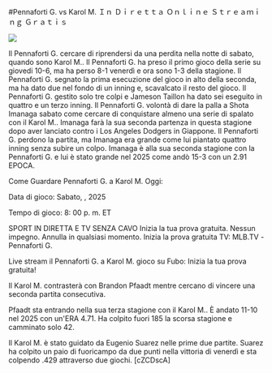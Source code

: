 #Pennaforti G. vs Karol M. Ｉｎ Ｄｉｒｅｔｔａ Ｏｎｌｉｎｅ Ｓｔｒｅａｍｉｎｇ Ｇｒａｔｉｓ  
  
  
[![](https://i.imgur.com/qSNzIqt.png)](https://movie.rssnews.media/gtIcOYkaT.php)  
  
Il Pennaforti G. cercare di riprendersi da una perdita nella notte di sabato, quando sono Karol M.. Il Pennaforti G. ha preso il primo gioco della serie su giovedi 10-6, ma ha perso 8-1 venerdì e ora sono 1-3 della stagione. Il Pennaforti G. segnato la prima esecuzione del gioco in alto della seconda, ma ha dato due nel fondo di un inning e, scavalcato il resto del gioco. Il Pennaforti G. gestito solo tre colpi e Jameson Taillon ha dato sei eseguito in quattro e un terzo inning. Il Pennaforti G. volontà di dare la palla a Shota Imanaga sabato come cercare di conquistare almeno una serie di spalato con il Karol M.. Imanaga farà la sua seconda partenza in questa stagione dopo aver lanciato contro i Los Angeles Dodgers in Giappone. Il Pennaforti G. perdono la partita, ma Imanaga era grande come lui piantato quattro inning senza subire un colpo. Imanaga è alla sua seconda stagione con la Pennaforti G. e lui è stato grande nel 2025 come andò 15-3 con un 2.91 EPOCA.

Come Guardare Pennaforti G. a Karol M. Oggi:

Data di gioco: Sabato, , 2025

Tempo di gioco: 8: 00 p. m. ET

SPORT IN DIRETTA E TV SENZA CAVO
Inizia la tua prova gratuita. Nessun impegno. Annulla in qualsiasi momento.
Inizia la prova gratuita
TV: MLB.TV -Pennaforti G.

Live stream il Pennaforti G. a Karol M. gioco su Fubo: Inizia la tua prova gratuita!

Il Karol M. contrasterà con Brandon Pfaadt mentre cercano di vincere una seconda partita consecutiva.

Pfaadt sta entrando nella sua terza stagione con il Karol M.. È andato 11-10 nel 2025 con un'ERA 4.71. Ha colpito fuori 185 la scorsa stagione e camminato solo 42.

Il Karol M. è stato guidato da Eugenio Suarez nelle prime due partite. Suarez ha colpito un paio di fuoricampo da due punti nella vittoria di venerdì e sta colpendo .429 attraverso due giochi. [cZCDscA]